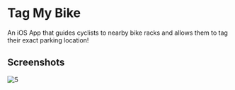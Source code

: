 # Tag My Bike

An iOS App that guides cyclists to nearby bike racks and allows them to tag their exact parking location!

## Screenshots

![5](https://github.com/yanisad/tagmybike/assets/143276209/77991dd9-ebc2-4fba-b1fd-b45772aaf525)
